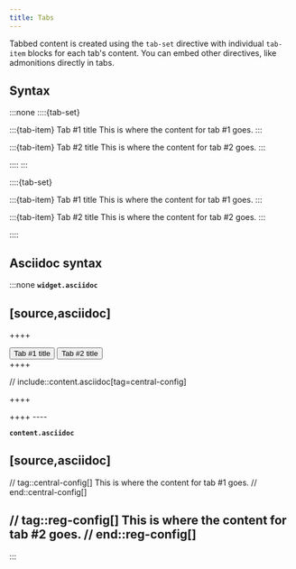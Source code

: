 ```yaml
---
title: Tabs
---
```


Tabbed content is created using the `tab-set` directive with individual `tab-item` blocks for each tab's content. You can embed other directives, like admonitions directly in tabs.

## Syntax

:::none
\:\:\:\:\{tab-set}

\:\:\:\{tab-item} Tab #1 title
This is where the content for tab #1 goes.
\:\:\:

\:\:\:\{tab-item} Tab #2 title
This is where the content for tab #2 goes.
\:\:\:

\:\:\:\:
:::

::::{tab-set}

:::{tab-item} Tab #1 title
This is where the content for tab #1 goes.
:::

:::{tab-item} Tab #2 title
This is where the content for tab #2 goes.
:::

::::

## Asciidoc syntax

:::none
**`widget.asciidoc`**

[source,asciidoc]
----
++++
<div class="tabs" data-tab-group="custom-tab-group-name">
  <div role="tablist" aria-label="Human readable name of tab group">
    <button role="tab" aria-selected="true" aria-controls="cloud-tab-config-agent" id="cloud-config-agent">
      Tab #1 title
    </button>
    <button role="tab" aria-selected="false" aria-controls="self-managed-tab-config-agent" id="self-managed-config-agent" tabindex="-1">
      Tab #2 title
    </button>
  </div>
  <div tabindex="0" role="tabpanel" id="cloud-tab-config-agent" aria-labelledby="cloud-config-agent">
++++

// include::content.asciidoc[tag=central-config]

++++
  </div>
  <div tabindex="0" role="tabpanel" id="self-managed-tab-config-agent" aria-labelledby="self-managed-config-agent" hidden="">
++++

// include::content.asciidoc[tag=reg-config]

++++
  </div>
</div>
++++
----

**`content.asciidoc`**

[source,asciidoc]
----
// tag::central-config[]
This is where the content for tab #1 goes.
// end::central-config[]

// tag::reg-config[]
This is where the content for tab #2 goes.
// end::reg-config[]
----
:::